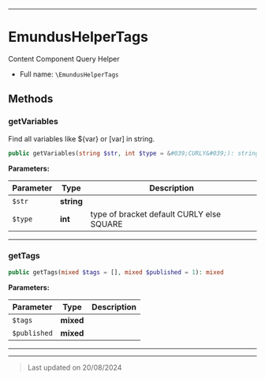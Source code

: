 ***

# EmundusHelperTags

Content Component Query Helper



* Full name: `\EmundusHelperTags`




## Methods


### getVariables

Find all variables like ${var} or [var] in string.

```php
public getVariables(string $str, int $type = &#039;CURLY&#039;): string[]
```








**Parameters:**

| Parameter | Type | Description |
|-----------|------|-------------|
| `$str` | **string** |  |
| `$type` | **int** | type of bracket default CURLY else SQUARE |





***

### getTags



```php
public getTags(mixed $tags = [], mixed $published = 1): mixed
```








**Parameters:**

| Parameter | Type | Description |
|-----------|------|-------------|
| `$tags` | **mixed** |  |
| `$published` | **mixed** |  |





***


***
> Last updated on 20/08/2024
